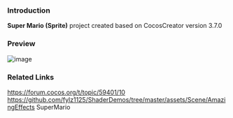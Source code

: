 ### Introduction
**Super Mario (Sprite)** project created based on CocosCreator version 3.7.0

### Preview
![image](../../../gif/202207/2022070405.gif)

### Related Links
https://forum.cocos.org/t/topic/59401/10        
https://github.com/fylz1125/ShaderDemos/tree/master/assets/Scene/AmazingEffects SuperMario